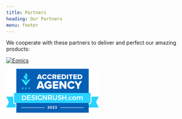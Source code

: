 ```yaml
---
title: Partners
heading: Our Partners
menu: footer
---
```


We cooperate with these partners to deliver and perfect our amazing products:

[![Eonics](/images/testimonial/eonics.png)](https://eonics.nl)

[![DesignRush](designrush-accredited-agency.png)](https://www.designrush.com/agency/software-development/python-django)
